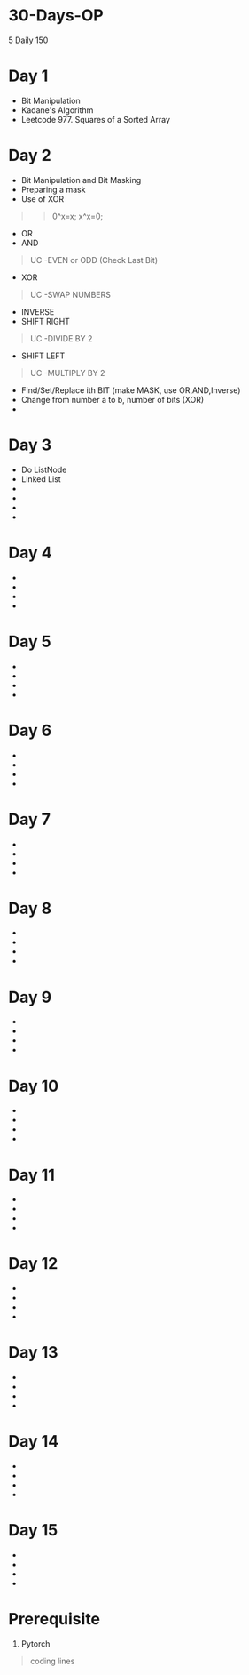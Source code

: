 # 30-Days-OP
5 Daily 150

# Day 1

- Bit Manipulation
- Kadane's Algorithm
- Leetcode 977. Squares of a Sorted Array

# Day 2
- Bit Manipulation and Bit Masking
- Preparing a mask
- Use of XOR
>> 0^x=x; 
>> x^x=0;
- OR 
- AND 
> UC -EVEN or ODD (Check Last Bit)
- XOR 
> UC -SWAP NUMBERS
- INVERSE 
- SHIFT RIGHT 
> UC -DIVIDE BY 2
- SHIFT LEFT
> UC -MULTIPLY BY 2
- Find/Set/Replace ith BIT (make MASK, use OR,AND,Inverse)
- Change from number a to b, number of bits (XOR)
-

# Day 3
- Do ListNode
- Linked List
- 
- 
- 
- 
# Day 4
- 
- 
- 
- 
# Day 5
- 
- 
- 
- 
# Day 6
- 
- 
- 
- 
# Day 7
- 
- 
- 
- 
# Day 8
- 
- 
- 
- 
# Day 9
- 
- 
- 
- 
# Day 10
- 
- 
- 
- 
# Day 11
- 
- 
- 
- 
# Day 12
- 
- 
- 
- 
# Day 13
- 
- 
- 
- 
# Day 14
- 
- 
- 
- 
# Day 15
- 
- 
- 
- 

# Prerequisite 

1. Pytorch 

> coding lines


